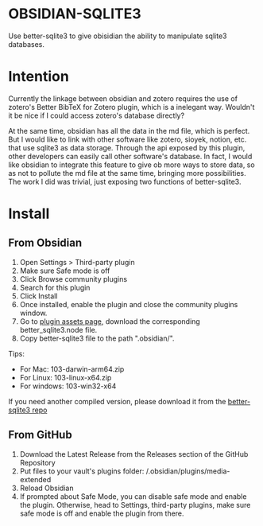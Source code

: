# OBSIDIAN-SQLITE3

Use better-sqlite3 to give obisidian the ability to manipulate sqlite3 databases.

# Intention

Currently the linkage between obsidian and zotero requires the use of zotero's Better BibTeX for Zotero plugin, which is a inelegant way. Wouldn't it be nice if I could access zotero's database directly?

At the same time, obsidian has all the data in the md file, which is perfect. But I would like to link with other software like zotero, sioyek, notion, etc. that use sqlite3 as data storage. Through the api exposed by this plugin, other developers can easily call other software's database. In fact, I would like obsidian to integrate this feature to give ob more ways to store data, so as not to pollute the md file at the same time, bringing more possibilities. The work I did was trivial, just exposing two functions of better-sqlite3.

# Install

## From Obsidian

1. Open Settings > Third-party plugin
2. Make sure Safe mode is off
3. Click Browse community plugins
4. Search for this plugin
5. Click Install
6. Once installed, enable the plugin and close the community plugins window.
7. Go to [plugin assets page](https://github.com/windily-cloud/obsidian-sqlite3/tree/master/assets), download the corresponding better_sqlite3.node file.
8. Copy better-sqlite3 file to the path ".obsidian/".

Tips:

- For Mac: 103-darwin-arm64.zip
- For Linux: 103-linux-x64.zip
- For windows: 103-win32-x64

If you need another compiled version, please download it from the [better-sqlite3 repo](https://github.com/WiseLibs/better-sqlite3/releases/tag/v7.6.2)

## From GitHub

1. Download the Latest Release from the Releases section of the GitHub Repository
2. Put files to your vault's plugins folder: <vault>/.obsidian/plugins/media-extended
3. Reload Obsidian
4. If prompted about Safe Mode, you can disable safe mode and enable the plugin. Otherwise, head to Settings, third-party plugins, make sure safe mode is off and enable the plugin from there.

